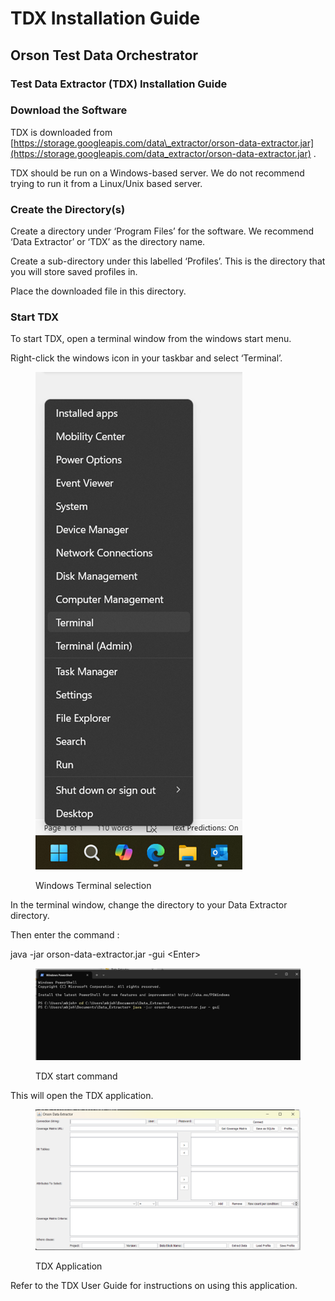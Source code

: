 # TDX Installation Guide

## Orson Test Data Orchestrator

### Test Data Extractor (TDX) Installation Guide

&#x20;

### Download the Software

TDX is downloaded from [https://storage.googleapis.com/data\_extractor/orson-data-extractor.jar](https://storage.googleapis.com/data_extractor/orson-data-extractor.jar) .

&#x20;

TDX should be run on a Windows-based server.  We do not recommend trying to run it from a Linux/Unix based server.

&#x20;

### Create the Directory(s)

Create a directory under ‘Program Files’ for the software.  We recommend ‘Data Extractor’ or ‘TDX’ as the directory name.

&#x20;

Create a sub-directory under this labelled ‘Profiles’.  This is the directory that you will store saved profiles in.

&#x20;

Place the downloaded file in this directory.      &#x20;

&#x20;

### Start TDX

To start TDX, open a terminal window from the windows start menu.

&#x20;

Right-click the windows icon in your taskbar and select ‘Terminal’.

&#x20;

<figure><img src="../../../.gitbook/assets/image (359).png" alt=""><figcaption><p>Windows Terminal selection</p></figcaption></figure>

&#x20;

In the terminal window, change the directory to your Data Extractor directory.

&#x20;

Then enter the command :

&#x20;

java -jar orson-data-extractor.jar -gui  \<Enter>

&#x20;

<figure><img src="../../../.gitbook/assets/image (360).png" alt=""><figcaption><p>TDX start command</p></figcaption></figure>

This will open the TDX application.

&#x20;

<figure><img src="../../../.gitbook/assets/image (361).png" alt=""><figcaption><p>TDX Application</p></figcaption></figure>

&#x20;

Refer to the TDX User Guide for instructions on using this application.
